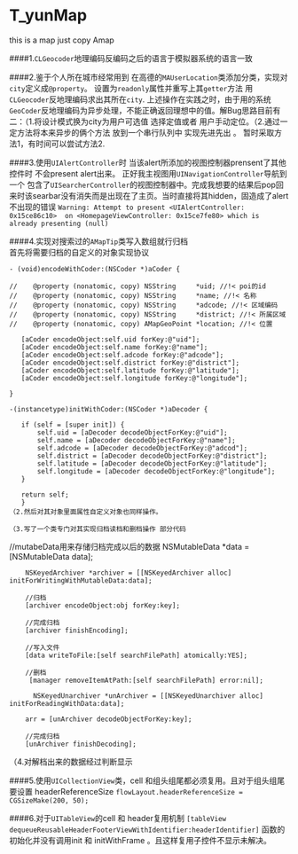 # T_yunMap
this is a map just copy Amap

####1.`CLGeocoder`地理编码反编码之后的语言于模拟器系统的语言一致


####2.鉴于个人所在城市经常用到 在高德的`MAUserLocation`类添加分类，实现对`city`定义成`@property`。 设置为`readonly`属性并重写上其`getter`方法 用`CLGeocoder`反地理编码求出其所在`city`.
  上述操作在实践之时，由于用的系统`GeoCoder`反地理编码为异步处理，不能正确返回理想中的值。解Bug思路目前有二：（1.将设计模式换为city为用户可选值 选择定值或者 用户手动定位。（2.通过一定方法将本来异步的俩个方法 放到一个串行队列中 实现先进先出 。 暂时采取方法1，有时间可以尝试方法2.
  
####3.使用`UIAlertController`时 当该alert所添加的视图控制器prensent了其他控件时  不会present alert出来。 正好我主视图用`UINavigationController`导航到一个 包含了`UISearcherController`的视图控制器中。完成我想要的结果后pop回来时该searbar没有消失而是出现在了主页。当时直接将其hidden，固造成了alert不出现的错误 
`Warning: Attempt to present <UIAlertController: 0x15ce86c10>  on <HomepageViewController: 0x15ce7fe80> which is already presenting (null)`

####4.实现对搜索过的`AMapTip`类写入数组就行归档  
 首先将需要归档的自定义的对象实现<NSCoding>协议
 ```
 - (void)encodeWithCoder:(NSCoder *)aCoder {

//    @property (nonatomic, copy) NSString     *uid; //!< poi的id
//    @property (nonatomic, copy) NSString     *name; //!< 名称
//    @property (nonatomic, copy) NSString     *adcode; //!< 区域编码
//    @property (nonatomic, copy) NSString     *district; //!< 所属区域
//    @property (nonatomic, copy) AMapGeoPoint *location; //!< 位置
    
    [aCoder encodeObject:self.uid forKey:@"uid"];
    [aCoder encodeObject:self.name forKey:@"name"];
    [aCoder encodeObject:self.adcode forKey:@"adcode"];
    [aCoder encodeObject:self.district forKey:@"district"];
    [aCoder encodeObject:self.latitude forKey:@"latitude"];
    [aCoder encodeObject:self.longitude forKey:@"longitude"];
    
}

-(instancetype)initWithCoder:(NSCoder *)aDecoder {

    if (self = [super init]) {
        self.uid = [aDecoder decodeObjectForKey:@"uid"];
        self.name = [aDecoder decodeObjectForKey:@"name"];
        self.adcode = [aDecoder decodeObjectForKey:@"adcod"];
        self.district = [aDecoder decodeObjectForKey:@"district"];
        self.latitude = [aDecoder decodeObjectForKey:@"latitude"];
        self.longitude = [aDecoder decodeObjectForKey:@"longitude"];
    }
    
    return self;
	}
（2.然后对其对象里面属性自定义对象也同样操作。

（3.写了一个类专门对其实现归档读档和删档操作 部分代码
```
  //mutabeData用来存储归档完成以后的数据
        NSMutableData *data = [NSMutableData data];
        
        NSKeyedArchiver *archiver = [[NSKeyedArchiver alloc] initForWritingWithMutableData:data];
        
        //归档
        [archiver encodeObject:obj forKey:key];
        
        //完成归档
        [archiver finishEncoding];
        
        //写入文件
        [data writeToFile:[self searchFilePath] atomically:YES];
        
        //删档
         [manager removeItemAtPath:[self searchFilePath] error:nil];
         
          NSKeyedUnarchiver *unArchiver = [[NSKeyedUnarchiver alloc] initForReadingWithData:data];
        
        arr = [unArchiver decodeObjectForKey:key];
        
        //完成归档
        [unArchiver finishDecoding];

（4.对解档出来的数据经过判断显示 

####5.使用`UICollectionView`类，cell 和组头组尾都必须复用。且对于组头组尾 要设置 headerReferenceSize
    `flowLayout.headerReferenceSize = CGSizeMake(200, 50);`
    
    
####6.对于`UITableView`的cell  和 header复用机制 `[tableView dequeueReusableHeaderFooterViewWithIdentifier:headerIdentifier]`   函数的初始化并没有调用init  和 initWithFrame 。且这样复用子控件不显示未解决。